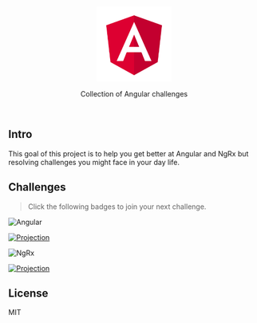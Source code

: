 <p align='center'>
  <img src='./logo/angular.svg' height="150px"/>
</p>

<p align='center'>Collection of Angular challenges</p>

<br>

## Intro

This goal of this project is to help you get better at Angular and NgRx but resolving challenges you might face in your day life.

## Challenges

> Click the following badges to join your next challenge.

<img src="https://img.shields.io/badge/Angular--red?logo=angular" alt="Angular"/>

<a href="./apps/projection/README.md" target="_blank"><img src="https://img.shields.io/badge/1-Projection-red" alt="Projection"/></a>

<img src="https://img.shields.io/badge/NgRx--blueviolet" alt="NgRx"/>

<a href="./apps/ngrx-1/README.md" target="_blank"><img src="https://img.shields.io/badge/1-reducers-blueviolet" alt="Projection"/></a>

## License

MIT
